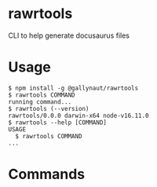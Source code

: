 # rawrtools

CLI to help generate docusaurus files

<!-- toc -->

<!-- tocstop -->

# Usage

<!-- usage -->

```sh-session
$ npm install -g @gallynaut/rawrtools
$ rawrtools COMMAND
running command...
$ rawrtools (--version)
rawrtools/0.0.0 darwin-x64 node-v16.11.0
$ rawrtools --help [COMMAND]
USAGE
  $ rawrtools COMMAND
...
```

<!-- usagestop -->

# Commands

<!-- commands -->

<!-- commandsstop -->
